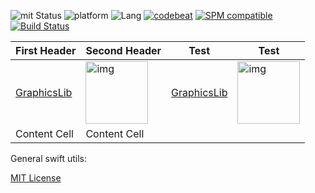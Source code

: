 ![mit Status](https://img.shields.io/badge/License-MIT-brightgreen.svg) ![platform](https://img.shields.io/badge/Platform-macOS/iOS-blue.svg) ![Lang](https://img.shields.io/badge/Language-Swift%203.0.1-orange.svg)
[![codebeat](https://codebeat.co/badges/59d2725a-e28e-4da4-9749-3ddc138be55b)](https://codebeat.co/projects/github-com-eonist-swift-utils) [![SPM compatible](https://img.shields.io/badge/Swift%20Package%20Manager-compatible-brightgreen.svg)](https://github.com/apple/swift-package-manager) [![Build Status](https://travis-ci.org/stylekit/swift-utils-tests.svg?branch=master)](https://travis-ci.org/stylekit/swift-utils-tests)

| First Header  | Second Header | Test | Test |
| ------------- | ------------- | ------------- | ------------- |
| [GraphicsLib](https://github.com/gitsync/GraphicsLib)  | <img width="100" alt="img" src="https://rawgit.com/stylekit/img/master/GraphicsLib.svg">  |[GraphicsLib](https://github.com/gitsync/GraphicsLib)  | <img width="100" alt="img" src="https://rawgit.com/stylekit/img/master/GraphicsLib.svg"> |
| Content Cell  | Content Cell  |

General swift utils:  


[MIT License](http://opensource.org/licenses/MIT) 
